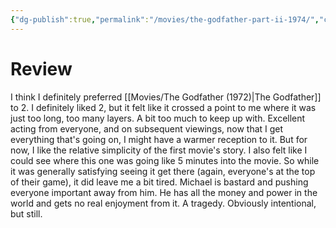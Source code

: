 ```yaml
---
{"dg-publish":true,"permalink":"/movies/the-godfather-part-ii-1974/","created":"2024-06-18","updated":"2024-08-03"}
---
```



# Review

I think I definitely preferred [[Movies/The Godfather (1972)\|The Godfather]] to 2. I definitely liked 2, but it felt like it crossed a point to me where it was just too long, too many layers. A bit too much to keep up with. Excellent acting from everyone, and on subsequent viewings, now that I get everything that's going on, I might have a warmer reception to it. But for now, I like the relative simplicity of the first movie's story. I also felt like I could see where this one was going like 5 minutes into the movie. So while it was generally satisfying seeing it get there (again, everyone's at the top of their game), it did leave me a bit tired. Michael is bastard and pushing everyone important away from him. He has all the money and power in the world and gets no real enjoyment from it. A tragedy. Obviously intentional, but still.
